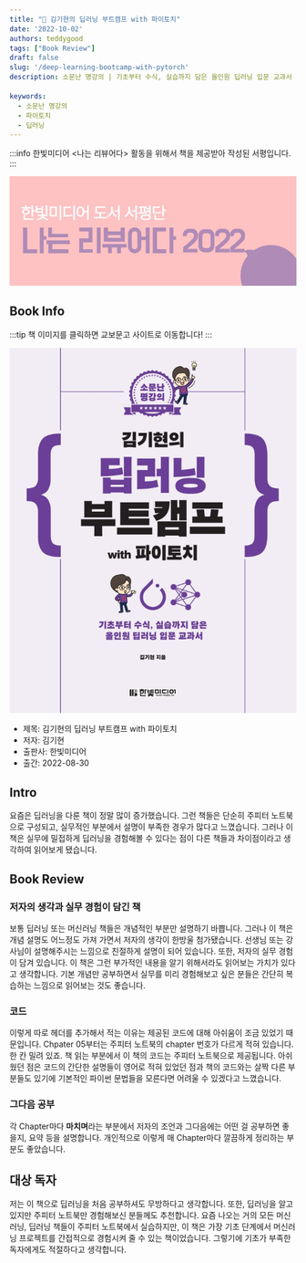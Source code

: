 ```yaml
---
title: "📖 김기현의 딥러닝 부트캠프 with 파이토치"
date: '2022-10-02'
authors: teddygood
tags: ["Book Review"]
draft: false
slug: '/deep-learning-bootcamp-with-pytorch'
description: 소문난 명강의 | 기초부터 수식, 실습까지 담은 올인원 딥러닝 입문 교과서

keywords:
  - 소문난 명강의
  - 파이토치
  - 딥러닝
---
```


:::info
한빛미디어 <나는 리뷰어다> 활동을 위해서 책을 제공받아 작성된 서평입니다.
:::

![나는 리뷰어다 2022](../assets/I-am-reviewer-2022.jpg)

## Book Info

:::tip
책 이미지를 클릭하면 교보문고 사이트로 이동합니다!
:::

[![책](../assets/review/deep-learning-bootcamp-with-pytorch.jpg)](https://www.kyobobook.co.kr/product/detailViewKor.laf?ejkGb=KOR&mallGb=KOR&barcode=9791169210140&orderClick=LEa&Kc=)

- 제목: 김기현의 딥러닝 부트캠프 with 파이토치
- 저자: 김기현
- 출판사: 한빛미디어
- 출간: 2022-08-30

<!--truncate-->

## Intro

요즘은 딥러닝을 다룬 책이 정말 많이 증가했습니다. 그런 책들은 단순히 주피터 노트북으로 구성되고, 실무적인 부분에서 설명이 부족한 경우가 많다고 느꼈습니다. 그러나 이 책은 실무에 밀접하게 딥러닝을 경험해볼 수 있다는 점이 다른 책들과 차이점이라고 생각하여 읽어보게 됐습니다.

## Book Review

### 저자의 생각과 실무 경험이 담긴 책

보통 딥러닝 또는 머신러닝 책들은 개념적인 부분만 설명하기 바쁩니다. 그러나 이 책은 개념 설명도 어느정도 가져 가면서 저자의 생각이 한방울 첨가됐습니다. 선생님 또는 강사님이 설명해주시는 느낌으로 친절하게 설명이 되어 있습니다. 또한, 저자의 실무 경험이 담겨 있습니다. 이 책은 그런 부가적인 내용을 알기 위해서라도 읽어보는 가치가 있다고 생각합니다. 기본 개념만 공부하면서 실무를 미리 경험해보고 싶은 분들은 간단히 복습하는 느낌으로 읽어보는 것도 좋습니다.

### 코드

이렇게 따로 헤더를 추가해서 적는 이유는 제공된 코드에 대해 아쉬움이 조금 있었기 때문입니다. Chpater 05부터는 주피터 노트북의 chapter 번호가 다르게 적혀 있습니다. 한 칸 밀려 있죠. 책 읽는 부분에서 
이 책의 코드는 주피터 노트북으로 제공됩니다. 아쉬웠던 점은 코드의 간단한 설명들이 영어로 적혀 있었던 점과 책의 코드와는 살짝 다른 부분들도 있기에 기본적인 파이썬 문법들을 모른다면 어려울 수 있겠다고 느꼈습니다. 

### 그다음 공부

각 Chapter마다 **마치며**라는 부분에서 저자의 조언과 그다음에는 어떤 걸 공부하면 좋을지, 요약 등을 설명합니다. 개인적으로 이렇게 매 Chapter마다 깔끔하게 정리하는 부분도 좋았습니다.

## 대상 독자

저는 이 책으로 딥러닝을 처음 공부하셔도 무방하다고 생각합니다. 또한, 딥러닝을 알고 있지만 주피터 노트북만 경험해보신 분들께도 추천합니다. 요즘 나오는 거의 모든 머신러닝, 딥러닝 책들이 주피터 노트북에서 실습하지만, 이 책은 가장 기초 단계에서 머신러닝 프로젝트를 간접적으로 경험시켜 줄 수 있는 책이었습니다. 그렇기에 기초가 부족한 독자에게도 적절하다고 생각합니다.